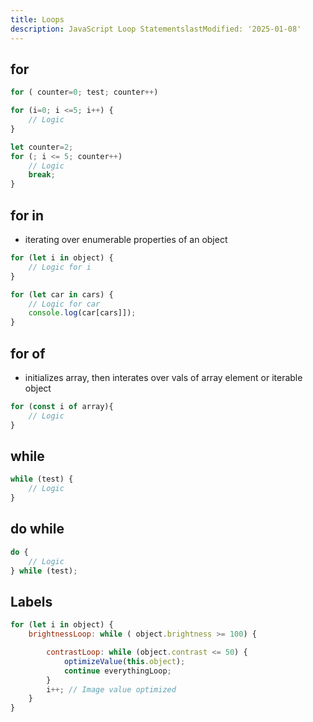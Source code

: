 ```yaml
---
title: Loops
description: JavaScript Loop StatementslastModified: '2025-01-08'
---
```


## for

```js
for ( counter=0; test; counter++)
```

```js title="Examples"
for (i=0; i <=5; i++) {
    // Logic
}

let counter=2;
for (; i <= 5; counter++)
    // Logic
    break;
}
```

## for in

- iterating over enumerable properties of an object

```js
for (let i in object) {
    // Logic for i
}
```

```js title="Example"
for (let car in cars) {
    // Logic for car
    console.log(car[cars]]);
}
```

## for of

- initializes array, then interates over vals of array element or iterable object

```js
for (const i of array){
    // Logic
}
```

## while

```js
while (test) {
    // Logic
}
```

## do while

```js
do {
    // Logic
} while (test);
```

## Labels

```js title="Example"
for (let i in object) {
    brightnessLoop: while ( object.brightness >= 100) {

        contrastLoop: while (object.contrast <= 50) {
            optimizeValue(this.object);
            continue everythingLoop;
        }
        i++; // Image value optimized
    }
}
```
